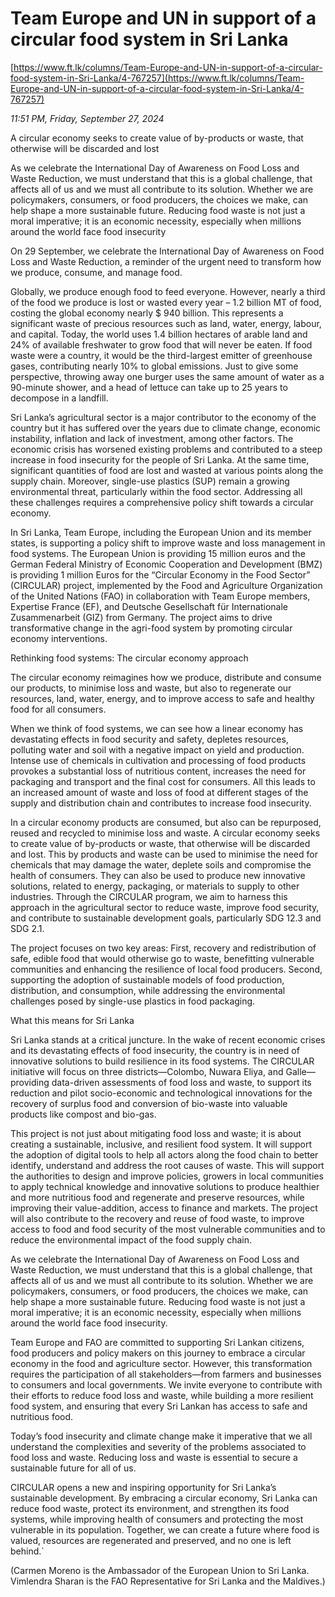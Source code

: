 # Team Europe and UN in support of a circular food system in Sri Lanka

[https://www.ft.lk/columns/Team-Europe-and-UN-in-support-of-a-circular-food-system-in-Sri-Lanka/4-767257](https://www.ft.lk/columns/Team-Europe-and-UN-in-support-of-a-circular-food-system-in-Sri-Lanka/4-767257)

*11:51 PM, Friday, September 27, 2024*

A circular economy seeks to create value of by-products or waste, that otherwise will be discarded and lost

As we celebrate the International Day of Awareness on Food Loss and Waste Reduction, we must understand that this is a global challenge, that affects all of us and we must all contribute to its solution. Whether we are policymakers, consumers, or food producers, the choices we make, can help shape a more sustainable future. Reducing food waste is not just a moral imperative; it is an economic necessity, especially when millions around the world face food insecurity

On 29 September, we celebrate the International Day of Awareness on Food Loss and Waste Reduction, a reminder of the urgent need to transform how we produce, consume, and manage food.

Globally, we produce enough food to feed everyone. However, nearly a third of the food we produce is lost or wasted every year – 1.2 billion MT of food, costing the global economy nearly $ 940 billion. This represents a significant waste of precious resources such as land, water, energy, labour, and capital. Today, the world uses 1.4 billion hectares of arable land and 24% of available freshwater to grow food that will never be eaten. If food waste were a country, it would be the third-largest emitter of greenhouse gases, contributing nearly 10% to global emissions. Just to give some perspective, throwing away one burger uses the same amount of water as a 90-minute shower, and a head of lettuce can take up to 25 years to decompose in a landfill.

Sri Lanka’s agricultural sector is a major contributor to the economy of the country but it has suffered over the years due to climate change, economic instability, inflation and lack of investment, among other factors. The economic crisis has worsened existing problems and contributed to a steep increase in food insecurity for the people of Sri Lanka. At the same time, significant quantities of food are lost and wasted at various points along the supply chain. Moreover, single-use plastics (SUP) remain a growing environmental threat, particularly within the food sector. Addressing all these challenges requires a comprehensive policy shift towards a circular economy.

In Sri Lanka, Team Europe, including the European Union and its member states, is supporting a policy shift to improve waste and loss management in food systems. The European Union is providing 15 million euros and the German Federal Ministry of Economic Cooperation and Development (BMZ) is providing 1 million Euros for the “Circular Economy in the Food Sector” (CIRCULAR) project, implemented by the Food and Agriculture Organization of the United Nations (FAO) in collaboration with Team Europe members, Expertise France (EF), and Deutsche Gesellschaft für Internationale Zusammenarbeit (GIZ) from Germany. The project aims to drive transformative change in the agri-food system by promoting circular economy interventions.

Rethinking food systems: The circular economy approach

The circular economy reimagines how we produce, distribute and consume our products, to minimise loss and waste, but also to regenerate our resources, land, water, energy, and to improve access to safe and healthy food for all consumers.

When we think of food systems, we can see how a linear economy has devastating effects in food security and safety, depletes resources, polluting water and soil with a negative impact on yield and production. Intense use of chemicals in cultivation and processing of food products provokes a substantial loss of nutritious content, increases the need for packaging and transport and the final cost for consumers. All this leads to an increased amount of waste and loss of food at different stages of the supply and distribution chain and contributes to increase food insecurity.

In a circular economy products are consumed, but also can be repurposed, reused and recycled to minimise loss and waste. A circular economy seeks to create value of by-products or waste, that otherwise will be discarded and lost. This by products and waste can be used to minimise the need for chemicals that may damage the water, deplete soils and compromise the health of consumers. They can also be used to produce new innovative solutions, related to energy, packaging, or materials to supply to other industries. Through the CIRCULAR program, we aim to harness this approach in the agricultural sector to reduce waste, improve food security, and contribute to sustainable development goals, particularly SDG 12.3 and SDG 2.1.

The project focuses on two key areas: First, recovery and redistribution of safe, edible food that would otherwise go to waste, benefitting vulnerable communities and enhancing the resilience of local food producers. Second, supporting the adoption of sustainable models of food production, distribution, and consumption, while addressing the environmental challenges posed by single-use plastics in food packaging.

What this means for Sri Lanka

Sri Lanka stands at a critical juncture. In the wake of recent economic crises and its devastating effects of food insecurity, the country is in need of innovative solutions to build resilience in its food systems. The CIRCULAR initiative will focus on three districts—Colombo, Nuwara Eliya, and Galle—providing data-driven assessments of food loss and waste, to support its reduction and pilot socio-economic and technological innovations for the recovery of surplus food and conversion of bio-waste into valuable products like compost and bio-gas.

This project is not just about mitigating food loss and waste; it is about creating a sustainable, inclusive, and resilient food system. It will support the adoption of digital tools to help all actors along the food chain to better identify, understand and address the root causes of waste. This will support the authorities to design and improve policies, growers in local communities to apply technical knowledge and innovative solutions to produce healthier and more nutritious food and regenerate and preserve resources, while improving their value-addition, access to finance and markets. The project will also contribute to the recovery and reuse of food waste, to improve access to food and food security of the most vulnerable communities and to reduce the environmental impact of the food supply chain.

As we celebrate the International Day of Awareness on Food Loss and Waste Reduction, we must understand that this is a global challenge, that affects all of us and we must all contribute to its solution. Whether we are policymakers, consumers, or food producers, the choices we make, can help shape a more sustainable future. Reducing food waste is not just a moral imperative; it is an economic necessity, especially when millions around the world face food insecurity.

Team Europe and FAO are committed to supporting Sri Lankan citizens, food producers and policy makers on this journey to embrace a circular economy in the food and agriculture sector. However, this transformation requires the participation of all stakeholders—from farmers and businesses to consumers and local governments. We invite everyone to contribute with their efforts to reduce food loss and waste, while building a more resilient food system, and ensuring that every Sri Lankan has access to safe and nutritious food.

Today’s food insecurity and climate change make it imperative that we all understand the complexities and severity of the problems associated to food loss and waste. Reducing loss and waste is essential to secure a sustainable future for all of us.

CIRCULAR opens a new and inspiring opportunity for Sri Lanka’s sustainable development. By embracing a circular economy, Sri Lanka can reduce food waste, protect its environment, and strengthen its food systems, while improving health of consumers and protecting the most vulnerable in its population. Together, we can create a future where food is valued, resources are regenerated and preserved, and no one is left behind.`

(Carmen Moreno is the Ambassador of the European Union to Sri Lanka. Vimlendra Sharan is the FAO Representative for Sri Lanka and the Maldives.)

